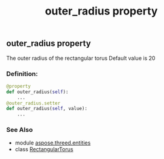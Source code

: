 ﻿---
title: outer_radius property
second_title: Aspose.3D for Python via .NET API References
description: 
type: docs
weight: 170
url: /python-net/aspose.threed.entities/rectangulartorus/outer_radius/
is_root: false
---

## outer_radius property


The outer radius of the rectangular torus
Default value is 20
### Definition:
```python
@property
def outer_radius(self):
    ...
@outer_radius.setter
def outer_radius(self, value):
    ...
```

### See Also
* module [aspose.threed.entities](../../)
* class [RectangularTorus](/3d/python-net/aspose.threed.entities/rectangulartorus)
